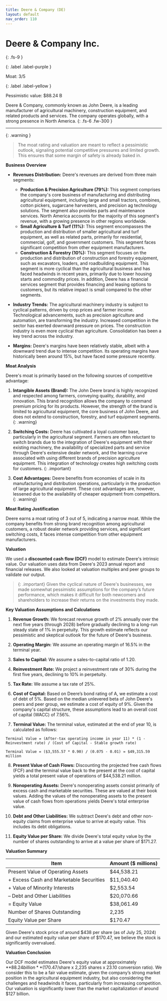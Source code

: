 ```yaml
---
title: Deere & Company (DE)
layout: default
nav_order: 110
---
```


# Deere & Company Inc.
{: .fs-9 }

{: .label .label-purple }

Moat: 3/5

{: .label .label-yellow }

Pessimistic value: $88.24 B

Deere & Company, commonly known as John Deere, is a leading manufacturer of agricultural machinery, construction equipment, and related products and services. The company operates globally, with a strong presence in North America.
{: .fs-6 .fw-300 }

---

{: .warning } 
>The moat rating and valuation are meant to reflect a pessimistic outlook, signaling potential competitive pressures and limited growth. This ensures that some margin of safety is already baked in.

**Business Overview**

* **Revenues Distribution:** Deere's revenues are derived from three main segments:
    * **Production & Precision Agriculture (79%):** This segment comprises the company's core business of manufacturing and distributing agricultural equipment, including large and small tractors, combines, cotton pickers, sugarcane harvesters, and precision ag technology solutions. The segment also provides parts and maintenance services. North America accounts for the majority of this segment's revenue, with a growing presence in other regions worldwide.
    * **Small Agriculture & Turf (11%):** This segment encompasses the production and distribution of smaller agricultural and turf equipment, as well as related parts, primarily for residential, commercial, golf, and government customers. This segment faces significant competition from other equipment manufacturers.
    * **Construction & Forestry (10%):** This segment focuses on the production and distribution of construction and forestry equipment, such as excavators, loaders, and roadbuilding equipment.  This segment is more cyclical than the agricultural business and has faced headwinds in recent years, primarily due to lower housing starts and commodity prices. In addition, Deere has a financial services segment that provides financing and leasing options to customers, but its relative impact is small compared to the other segments.

* **Industry Trends:** The agricultural machinery industry is subject to cyclical patterns, driven by crop prices and farmer income.  Technological advancements, such as precision agriculture and automation, are transforming the industry. Increased competition in the sector has exerted downward pressure on prices. The construction industry is even more cyclical than agriculture. Consolidation has been a key trend across the industry.

* **Margins:** Deere's margins have been relatively stable, albeit with a downward trend due to intense competition.  Its operating margins have historically been around 15%, but have faced some pressure recently.

**Moat Analysis**

Deere's moat is primarily based on the following sources of competitive advantage:

1. **Intangible Assets (Brand):**  The John Deere brand is highly recognized and respected among farmers, conveying quality, durability, and innovation.  This brand recognition allows the company to command premium pricing for its products. However, the strength of the brand is limited to agricultural equipment, the core business of John Deere, and does not extend to construction, forestry, and turf equipment segments. {: .warning}

2. **Switching Costs:** Deere has cultivated a loyal customer base, particularly in the agricultural segment.  Farmers are often reluctant to switch brands due to the integration of Deere's equipment with their existing machinery, the availability of specialized parts and service through Deere's extensive dealer network, and the learning curve associated with using different brands of precision agriculture equipment. This integration of technology creates high switching costs for customers. {: .important}

3. **Cost Advantages:** Deere benefits from economies of scale in its manufacturing and distribution operations, particularly in the production of large agricultural equipment.  These cost advantages are, however, lessened due to the availability of cheaper equipment from competitors. {: .warning}

**Moat Rating Justification**

Deere earns a moat rating of 3 out of 5, indicating a narrow moat. While the company benefits from strong brand recognition among agricultural customers, a robust dealer network providing services, and significant switching costs, it faces intense competition from other equipment manufacturers.

**Valuation**

We used a **discounted cash flow (DCF)** model to estimate Deere's intrinsic value. Our valuation uses data from Deere's 2023 annual report and financial releases.  We also looked at valuation multiples and peer groups to validate our output.

> {: .important}
> Given the cyclical nature of Deere's businesses, we made somewhat pessimistic assumptions for the company’s future performance, which makes it difficult for both newcomers and shareholders to increase their returns on the investments they made.

**Key Valuation Assumptions and Calculations**

1. **Revenue Growth:** We forecast revenue growth of 2% annually over the next five years (through 2028) before gradually declining to a long-run steady state of 1% in perpetuity. This growth estimate reflects our pessimistic and skeptical outlook for the future of Deere's business.

2. **Operating Margin:** We assume an operating margin of 16.5% in the terminal year.

3. **Sales to Capital:**  We assume a sales-to-capital ratio of 1.20.

4. **Reinvestment Rate:** We project a reinvestment rate of 30% during the first five years, declining to 10% in perpetuity.

5. **Tax Rate:**  We assume a tax rate of 25%.

6. **Cost of Capital:**  Based on Deere’s bond rating of A, we estimate a cost of debt of 5%. Based on the median unlevered beta of John Deere's peers and peer group, we estimate a cost of equity of 9%. Given the company's capital structure, these assumptions lead to an overall cost of capital (WACC) of 7.56%.

7. **Terminal Value:** The terminal value, estimated at the end of year 10, is calculated as follows:

```
Terminal Value = (After-tax operating income in year 11) * (1 - Reinvestment rate) / (Cost of Capital - Stable growth rate)

Terminal Value = ($3,555.57 * 0.90) / (0.075 - 0.01) = $49,315.59 million
```

8. **Present Value of Cash Flows:**  Discounting the projected free cash flows (FCF) and the terminal value back to the present at the cost of capital yields a total present value of operations of $44,538.21 million.

9. **Nonoperating Assets:** Deere's nonoperating assets consist primarily of excess cash and marketable securities. These are valued at their book values. Adding the values of the nonoperating assets to the present value of cash flows from operations yields Deere's total enterprise value.

10. **Debt and Other Liabilities:**  We subtract Deere's debt and other non-equity claims from enterprise value to arrive at equity value.  This includes its debt obligations.

11. **Equity Value per Share:** We divide Deere's total equity value by the number of shares outstanding to arrive at a value per share of $171.27.

**Valuation Summary**

| Item | Amount ($ millions) |
|---|---|
| Present Value of Operating Assets | $44,538.21 |
| + Excess Cash and Marketable Securities | $11,040.40 |
| + Value of Minority Interests | $2,553.54 |
| – Debt and Other Liabilities | $20,070.66 |
| = Equity Value | $38,061.49 |
| Number of Shares Outstanding | 2,235 |
| Equity Value per Share | $170.47 |

Given Deere's stock price of around $438 per share (as of July 25, 2024) and our estimated equity value per share of $170.47, we believe the stock is significantly overvalued.

**Valuation Conclusion**

Our DCF model estimates Deere's equity value at approximately **$88.24 billion** ($170.47/share x 2,235 shares x 23.10 conversion ratio). We consider this to be a fair value estimate, given the company’s strong market position in the agricultural equipment industry, but also considering the challenges and headwinds it faces, particularly from increasing competition. Our valuation is significantly lower than the market capitalization of around $127 billion.